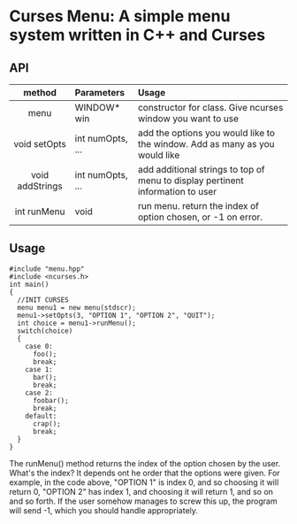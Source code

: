 # Curses Menu: A simple menu system written in C++ and Curses

## API

|method|Parameters|Usage|
|:----:|:-----|:----|
|menu|WINDOW* win|constructor for class. Give ncurses window you want to use|
|void setOpts|int numOpts, ...|add the options you would like to the window. Add as many as you would like|
|void addStrings|int numOpts, ...|add additional strings to top of menu to display pertinent information to user|
|int runMenu|void|run menu. return the index of option chosen, or -1 on error.|

## Usage
```
#include "menu.hpp"
#include <ncurses.h>
int main()
{
  //INIT CURSES 
  menu menu1 = new menu(stdscr);
  menu1->setOpts(3, "OPTION 1", "OPTION 2", "QUIT");
  int choice = menu1->runMenu();
  switch(choice)
  {
    case 0:
      foo();
      break;
    case 1:
      bar();
      break;
    case 2:
      foobar();
      break;
    default:
      crap();
      break;
  }
}
```
The runMenu() method returns the index of the option chosen by the user. What's the index? It depends ont he order that the options were given. For example, in the code above, "OPTION 1" is index 0, and so choosing it will return 0, "OPTION 2" has index 1, and choosing it will return 1, and so on and so forth. If the user somehow manages to screw this up, the program will send -1, which you should handle appropriately. 

